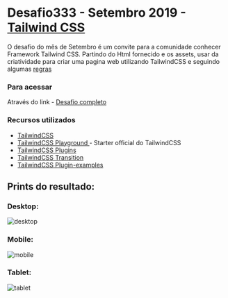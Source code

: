 
# Desafio333 - Setembro 2019 - [Tailwind CSS](https://tailwindcss.com/)
O desafio do mês de Setembro é um convite para a comunidade conhecer Framework Tailwind CSS. Partindo do Html fornecido e os assets, usar da criatividade para criar uma pagina web utilizando TailwindCSS e seguindo algumas [regras](https://github.com/cdfortes/desafio333/blob/master/2019-Setembro-Tailwind/README.md)



### Para acessar 
Através do link - <a href="https://cdfortes.github.io/desafio333/2019-Setembro-Tailwind/cdfortes/public/index.html" target="_blank">Desafio completo</a>

### Recursos utilizados

 - [TailwindCSS](https://tailwindcss.com/)
 - [TailwindCSS Playground ](https://github.com/tailwindcss/playground) - Starter official do TailwindCSS
 - [TailwindCSS Plugins](https://github.com/lorisleiva/tailwindcss-plugins) 
 - [TailwindCSS Transition](https://github.com/webdna/tailwindcss-transition)
 - [TailwindCSS Plugin-examples](https://github.com/tailwindcss/plugin-examples)



## Prints do resultado:

### Desktop:
![desktop](https://cdfortes.github.io/desafio333/2019-Setembro-Tailwind/cdfortes/public/assets/prints/desktop.png "Desktop")

### Mobile:
![mobile](https://cdfortes.github.io/desafio333/2019-Setembro-Tailwind/cdfortes/public/assets/prints/mobile.png "Mobile")

### Tablet:
![tablet](https://cdfortes.github.io/desafio333/2019-Setembro-Tailwind/cdfortes/public/assets/prints/mobile.png "Tablet")
